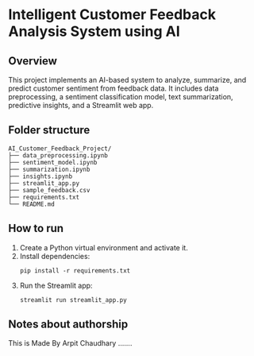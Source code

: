 # Intelligent Customer Feedback Analysis System using AI

## Overview
This project implements an AI-based system to analyze, summarize, and predict customer sentiment from feedback data.
It includes data preprocessing, a sentiment classification model, text summarization, predictive insights, and a Streamlit web app.

## Folder structure
```
AI_Customer_Feedback_Project/
├── data_preprocessing.ipynb
├── sentiment_model.ipynb
├── summarization.ipynb
├── insights.ipynb
├── streamlit_app.py
├── sample_feedback.csv
├── requirements.txt
└── README.md
```

## How to run
1. Create a Python virtual environment and activate it.
2. Install dependencies:
   ```
   pip install -r requirements.txt
   ```
3. Run the Streamlit app:
   ```
   streamlit run streamlit_app.py
   ```

## Notes about authorship
This is Made By Arpit Chaudhary .......
